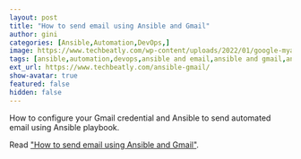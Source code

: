 ```yaml
---
layout: post
title: "How to send email using Ansible and Gmail"
author: gini
categories: [Ansible,Automation,DevOps,]
image: https://www.techbeatly.com/wp-content/uploads/2022/01/google-myaccount-security-poster-1024x576.png
tags: [ansible,automation,devops,ansible and email,ansible and gmail,ansible email,ansible send email via gmail,configure ansible and gmail,gmail app password,send email using ansible,send gmail ansible,]
ext_url: https://www.techbeatly.com/ansible-gmail/
show-avatar: true
featured: false
hidden: false
---
```


How to configure your Gmail credential and Ansible to send automated email using Ansible playbook.

Read ["How to send email using Ansible and Gmail"](https://www.techbeatly.com/ansible-gmail/).